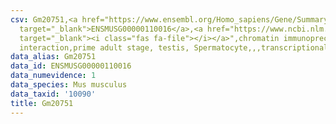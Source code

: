 ```yaml
---
csv: Gm20751,<a href="https://www.ensembl.org/Homo_sapiens/Gene/Summary?db=core;g=ENSMUSG00000110016"
  target="_blank">ENSMUSG00000110016</a>,<a href="https://www.ncbi.nlm.nih.gov/pubmed/25450459"
  target="_blank"><i class="fas fa-file"></i></a>",chromatin immunoprecipitation assay,direct
  interaction,prime adult stage, testis, Spermatocyte,,,transcriptional regulation,
data_alias: Gm20751
data_id: ENSMUSG00000110016
data_numevidence: 1
data_species: Mus musculus
data_taxid: '10090'
title: Gm20751
---
```

